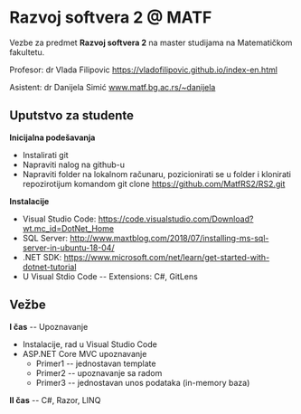 # Razvoj softvera 2 @ MATF

Vezbe za predmet **Razvoj softvera 2** na master studijama na Matematičkom fakultetu.

Profesor: dr Vlada Filipovic https://vladofilipovic.github.io/index-en.html

Asistent: dr Danijela Simić www.matf.bg.ac.rs/~danijela

## Uputstvo za studente

**Inicijalna podešavanja**

* Instalirati git
* Napraviti nalog na github-u
* Napraviti folder na lokalnom računaru, pozicionirati se u folder i klonirati repozirotijum komandom git clone https://github.com/MatfRS2/RS2.git

**Instalacije**

* Visual Studio Code: https://code.visualstudio.com/Download?wt.mc_id=DotNet_Home
* SQL Server: http://www.maxtblog.com/2018/07/installing-ms-sql-server-in-ubuntu-18-04/
* .NET SDK: https://www.microsoft.com/net/learn/get-started-with-dotnet-tutorial
* U Visual Stdio Code -- Extensions: C#, GitLens


## Vežbe

**I čas** -- Upoznavanje

* Instalacije, rad u Visual Studio Code
* ASP.NET Core MVC upoznavanje
  * Primer1 -- jednostavan template
  * Primer2 -- upoznavanje sa radom
  * Primer3 -- jednostavan unos podataka (in-memory baza)

**II čas** -- C#, Razor, LINQ
